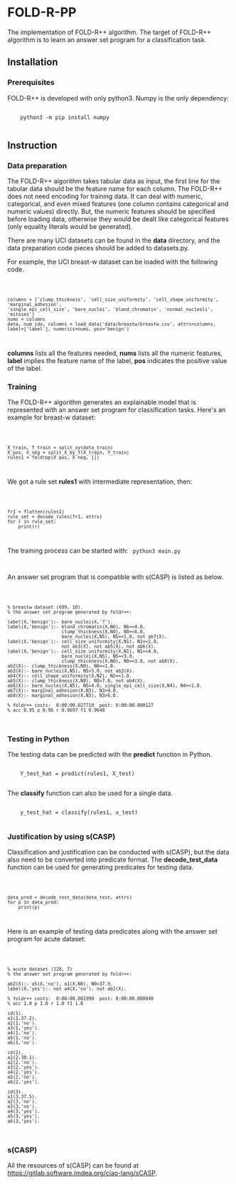 # FOLD-R-PP
The implementation of FOLD-R++ algorithm. The target of FOLD-R++ algorithm is to learn an answer set program for a classification task.

## Installation
### Prerequisites
FOLD-R++ is developed with only python3. Numpy is the only dependency:

<code>
	python3 -m pip install numpy
	
</code>

## Instruction
### Data preparation

The FOLD-R++ algorithm takes tabular data as input, the first line for the tabular data should be the feature name for each column.
The FOLD-R++ does not need encoding for training data. It can deal with numeric, categorical, and even mixed features (one column contains categorical and numeric values) directly.
But, the numeric features should be specified before loading data, otherwise they would be dealt like categorical features (only equality literals would be generated).

There are many UCI datasets can be found in the **data** directory, and the data preparation code pieces should be added to datasets.py.


For example, the UCI breast-w dataset can be loaded with the following code.

<code>
	
    columns = ['clump_thickness', 'cell_size_uniformity', 'cell_shape_uniformity', 'marginal_adhesion',
    'single_epi_cell_size', 'bare_nuclei', 'bland_chromatin', 'normal_nucleoli', 'mitoses']
    nums = columns
    data, num_idx, columns = load_data('data/breastw/breastw.csv', attrs=columns, label=['label'], numerics=nums, pos='benign')
	
</code>

**columns** lists all the features needed, **nums** lists all the numeric features, **label** implies the feature name of the label, **pos** indicates the positive value of the label.

### Training
The FOLD-R++ algorithm generates an explainable model that is represented with an answer set program for classification tasks. Here's an example for breast-w dataset:

<code>
	
    X_train, Y_train = split_xy(data_train)
    X_pos, X_neg = split_X_by_Y(X_train, Y_train)
    rules1 = foldrpp(X_pos, X_neg, [])
	
</code>

We got a rule set **rules1** with intermediate representation, then: 

<code>
	
    fr1 = flatten(rules1)
    rule_set = decode_rules(fr1, attrs)
    for r in rule_set:
        print(r)
	
</code>

The training process can be started with: 
<code>
	python3 main.py

</code>

An answer set program that is compatible with s(CASP) is listed as below.

<code>
	
	% breastw dataset (699, 10).
	% the answer set program generated by foldr++:
	
	label(X,'benign'):- bare_nuclei(X,'?').
	label(X,'benign'):- bland_chromatin(X,N6), N6=<4.0,
						clump_thickness(X,N0), N0=<6.0,  
	                	bare_nuclei(X,N5), N5=<1.0, not ab7(X).   
	label(X,'benign'):- cell_size_uniformity(X,N1), N1=<2.0,
						not ab3(X), not ab5(X), not ab6(X).  
	label(X,'benign'):- cell_size_uniformity(X,N1), N1=<4.0,
						bare_nuclei(X,N5), N5=<3.0,
						clump_thickness(X,N0), N0=<3.0, not ab8(X).  
	ab2(X):- clump_thickness(X,N0), N0=<1.0.  
	ab3(X):- bare_nuclei(X,N5), N5>5.0, not ab2(X).  
	ab4(X):- cell_shape_uniformity(X,N2), N2=<1.0.  
	ab5(X):- clump_thickness(X,N0), N0>7.0, not ab4(X).  
	ab6(X):- bare_nuclei(X,N5), N5>4.0, single_epi_cell_size(X,N4), N4=<1.0.  
	ab7(X):- marginal_adhesion(X,N3), N3>4.0.  
	ab8(X):- marginal_adhesion(X,N3), N3>6.0.  
	
	% foldr++ costs:  0:00:00.027710  post: 0:00:00.000127
	% acc 0.95 p 0.96 r 0.9697 f1 0.9648 
	
</code>

### Testing in Python
The testing data can be predicted with the **predict** function in Python. 

<code>
	Y_test_hat = predict(rules1, X_test)

</code>

The **classify** function can also be used for a single data.
	
<code>
	y_test_hat = classify(rules1, x_test)

</code>

### Justification by using s(CASP)
Classification and justification can be conducted with s(CASP), but the data also need to be converted into predicate format.
The **decode_test_data** function can be used for generating predicates for testing data.

<code>
	
	data_pred = decode_test_data(data_test, attrs)
	for p in data_pred:
	    print(p)
</code>

Here is an example of testing data predicates along with the answer set program for acute dataset:

<code>
	
	% acute dataset (120, 7) 
	% the answer set program generated by foldr++:

	ab2(X):- a5(X,'no'), a1(X,N0), N0>37.9.
	label(X,'yes'):- not a4(X,'no'), not ab2(X).

	% foldr++ costs:  0:00:00.001990  post: 0:00:00.000040
	% acc 1.0 p 1.0 r 1.0 f1 1.0 

	id(1).
	a1(1,37.2).
	a2(1,'no').
	a3(1,'yes').
	a4(1,'no').
	a5(1,'no').
	a6(1,'no').

	id(2).
	a1(2,38.1).
	a2(2,'no').
	a3(2,'yes').
	a4(2,'yes').
	a5(2,'no').
	a6(2,'yes').

	id(3).
	a1(3,37.5).
	a2(3,'no').
	a3(3,'no').
	a4(3,'yes').
	a5(3,'yes').
	a6(3,'yes').

</code>

### s(CASP)

All the resources of s(CASP) can be found at https://gitlab.software.imdea.org/ciao-lang/sCASP.

